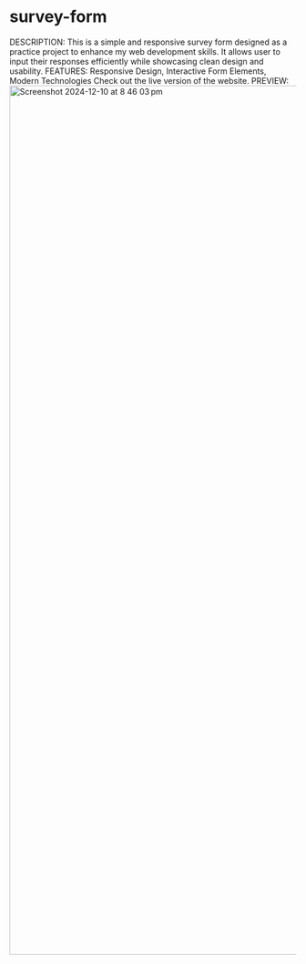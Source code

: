 # survey-form
DESCRIPTION:
This is a simple and responsive survey form designed as a practice project to enhance my web development skills. It allows user to input their responses efficiently while showcasing clean design and usability.
FEATURES: Responsive Design, Interactive Form Elements, Modern Technologies
Check out the live version of the website.
PREVIEW:
<img width="1526" alt="Screenshot 2024-12-10 at 8 46 03 pm" src="https://github.com/user-attachments/assets/8be4922a-3971-4d5a-83d7-664e58a3ee1a">
